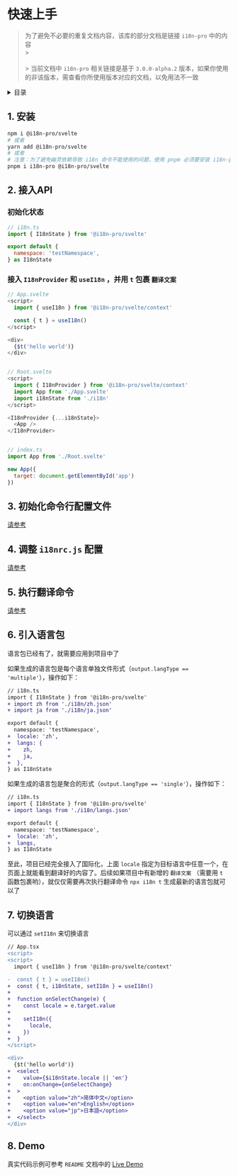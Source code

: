 
# 快速上手

> 为了避免不必要的重复文档内容，该库的部分文档是链接 `i18n-pro` 中的内容<br/>> <br /><br/>> 当前文档中 `i18n-pro` 相关链接是基于 `3.0.0-alpha.2` 版本，如果你使用的非该版本，需查看你所使用版本对应的文档，以免用法不一致<br/>
<details >
  <summary>目录</summary>

  &emsp;&emsp;[1. 安装](#1-安装)<br/>
  &emsp;&emsp;[2. 接入API](#2-接入api)<br/>
  &emsp;&emsp;&emsp;&emsp;[初始化状态](#初始化状态)<br/>
  &emsp;&emsp;&emsp;&emsp;[接入 `I18nProvider` 和 `useI18n` ，并用 `t` 包裹 `翻译文案` ](#接入-i18nprovider-和-usei18n-并用-t-包裹-翻译文案)<br/>
  &emsp;&emsp;[3. 初始化命令行配置文件](#3-初始化命令行配置文件)<br/>
  &emsp;&emsp;[4. 调整 `i18nrc.js` 配置](#4-调整-i18nrcjs-配置)<br/>
  &emsp;&emsp;[5. 执行翻译命令](#5-执行翻译命令)<br/>
  &emsp;&emsp;[6. 引入语言包](#6-引入语言包)<br/>
  &emsp;&emsp;[7. 切换语言](#7-切换语言)<br/>
  &emsp;&emsp;[8. Demo](#8-demo)<br/>

</details>

## 1. 安装

```bash
npm i @i18n-pro/svelte
# 或者
yarn add @i18n-pro/svelte
# 或者
# 注意：为了避免幽灵依赖导致 i18n 命令不能使用的问题，使用 pnpm 必须要安装 i18n-pro
pnpm i i18n-pro @i18n-pro/svelte
```

## 2. 接入API

### 初始化状态

```js
// i18n.ts
import { I18nState } from '@i18n-pro/svelte'

export default {
  namespace: 'testNamespace',
} as I18nState
```

### 接入 `I18nProvider` 和 `useI18n` ，并用 `t` 包裹 `翻译文案` 

```js
// App.svelte
<script>
  import { useI18n } from '@i18n-pro/svelte/context'

  const { t } = useI18n()
</script>

<div>
  {$t('hello world')}
</div>


// Root.svelte
<script>
  import { I18nProvider } from '@i18n-pro/svelte/context'
  import App from './App.svelte'
  import i18nState from './i18n'
</script>

<I18nProvider {...i18nState}>
  <App />
</I18nProvider>


// index.ts
import App from './Root.svelte'

new App({
  target: document.getElementById('app')
})
```


## 3. 初始化命令行配置文件
[请参考](https://github.com/i18n-pro/core/blob/v3.0.0-alpha.2/docs/dist/USAGE_zh-CN.md#3-初始化命令行配置文件)

## 4. 调整 `i18nrc.js` 配置
[请参考](https://github.com/i18n-pro/core/blob/v3.0.0-alpha.2/docs/dist/USAGE_zh-CN.md#4-调整-i18nrcjs-配置)

## 5. 执行翻译命令
[请参考](https://github.com/i18n-pro/core/blob/v3.0.0-alpha.2/docs/dist/USAGE_zh-CN.md#5-执行翻译命令)

## 6. 引入语言包
语言包已经有了，就需要应用到项目中了

如果生成的语言包是每个语言单独文件形式（`output.langType == 'multiple'`），操作如下：
```diff
// i18n.ts
import { I18nState } from '@i18n-pro/svelte'
+ import zh from './i18n/zh.json'
+ import ja from './i18n/ja.json'

export default {
  namespace: 'testNamespace',
+  locale: 'zh',
+  langs: {
+    zh,
+    ja,
+  },
} as I18nState
```
如果生成的语言包是聚合的形式（`output.langType == 'single'`），操作如下：
```diff
// i18n.ts
import { I18nState } from '@i18n-pro/svelte'
+ import langs from './i18n/langs.json'

export default {
  namespace: 'testNamespace',
+  locale: 'zh',
+  langs,
} as I18nState
```
至此，项目已经完全接入了国际化，上面 `locale` 指定为目标语言中任意一个，在页面上就能看到翻译好的内容了。后续如果项目中有新增的 `翻译文案` （需要用 `t` 函数包裹哟），就仅仅需要再次执行翻译命令 `npx i18n t` 生成最新的语言包就可以了

## 7. 切换语言
可以通过 `setI18n` 来切换语言
```diff
// App.tsx
<script>
<script>
  import { useI18n } from '@i18n-pro/svelte/context'

-  const { t } = useI18n()
+  const { t, i18nState, setI18n } = useI18n()
+
+  function onSelectChange(e) {
+    const locale = e.target.value
+
+    setI18n({
+      locale,
+    })
+  }
</script>

<div>
  {$t('hello world')}
+  <select
+    value={$i18nState.locale || 'en'}
+    on:onChange={onSelectChange}
+  >
+    <option value="zh">简体中文</option>
+    <option value="en">English</option>
+    <option value="jp">日本語</option>
+  </select>
</div>
```


## 8. Demo
真实代码示例可参考 `README` 文档中的 [Live Demo](https://github.com/i18n-pro/svelte/blob/v2.0.0-alpha.0/README_zh-CN.md#live-demo) 